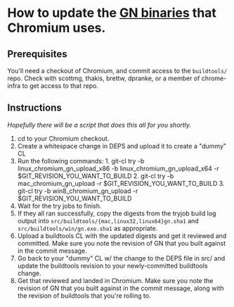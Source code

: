 # How to update the [GN binaries](gn.md) that Chromium uses.

## Prerequisites

You'll need a checkout of Chromium, and commit access to the
`buildtools/` repo. Check with scottmg, thakis, brettw, dpranke, or a
member of chrome-infra to get access to that repo.

## Instructions

_Hopefully there will be a script that does this all for you shortly._

  1. cd to your Chromium checkout.
  2. Create a whitespace change in DEPS and upload it to create a "dummy" CL
  3. Run the following commands:
    1. git-cl try -b linux\_chromium\_gn\_upload\_x86
       -b linux\_chromium\_gn\_upload\_x64
       -r $GIT\_REVISION\_YOU\_WANT\_TO\_BUILD
    2. git-cl try -b mac\_chromium\_gn\_upload
       -r $GIT\_REVISION\_YOU\_WANT\_TO\_BUILD
    3. git-cl try -b win8\_chromium\_gn\_upload
       -r $GIT\_REVISION\_YOU\_WANT\_TO\_BUILD
  4. Wait for the try jobs to finish.
  5. If they all ran successfully, copy the digests from the tryjob build
     log output into `src/buildtools/{mac,linux32,linux64}gn.sha1` and
     `src/buildtools/win/gn.exe.sha1` as appropriate.
  6. Upload a buildtools CL with the updated digests and get it reviewed
     and committed. Make sure you note the revision of GN that you built
     against in the commit message.
  7. Go back to your "dummy" CL w/ the change to the DEPS file in src/
     and update the buildtools revision to your newly-committed
     buildtools change.
  8. Get that reviewed and landed in Chromium. Make sure you note the
     revision of GN that you built against in the commit message, along
     with the revision of buildtools that you're rolling to.
